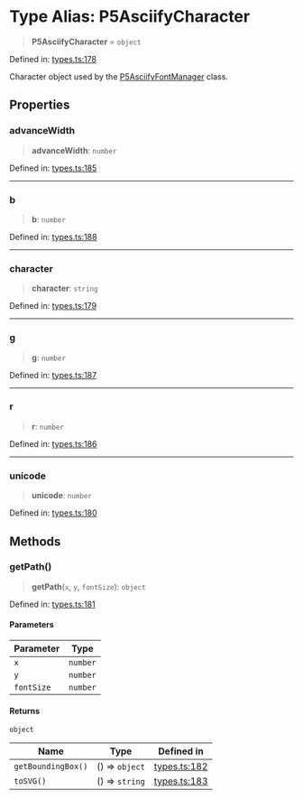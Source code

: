 # Type Alias: P5AsciifyCharacter

> **P5AsciifyCharacter** = `object`

Defined in: [types.ts:178](https://github.com/humanbydefinition/p5.asciify/blob/1bad8249dfe3e98bb0dfc85167a7ae5cd38bfc42/src/lib/types.ts#L178)

Character object used by the [P5AsciifyFontManager](../classes/P5AsciifyFontManager.md) class.

## Properties

### advanceWidth

> **advanceWidth**: `number`

Defined in: [types.ts:185](https://github.com/humanbydefinition/p5.asciify/blob/1bad8249dfe3e98bb0dfc85167a7ae5cd38bfc42/src/lib/types.ts#L185)

---

### b

> **b**: `number`

Defined in: [types.ts:188](https://github.com/humanbydefinition/p5.asciify/blob/1bad8249dfe3e98bb0dfc85167a7ae5cd38bfc42/src/lib/types.ts#L188)

---

### character

> **character**: `string`

Defined in: [types.ts:179](https://github.com/humanbydefinition/p5.asciify/blob/1bad8249dfe3e98bb0dfc85167a7ae5cd38bfc42/src/lib/types.ts#L179)

---

### g

> **g**: `number`

Defined in: [types.ts:187](https://github.com/humanbydefinition/p5.asciify/blob/1bad8249dfe3e98bb0dfc85167a7ae5cd38bfc42/src/lib/types.ts#L187)

---

### r

> **r**: `number`

Defined in: [types.ts:186](https://github.com/humanbydefinition/p5.asciify/blob/1bad8249dfe3e98bb0dfc85167a7ae5cd38bfc42/src/lib/types.ts#L186)

---

### unicode

> **unicode**: `number`

Defined in: [types.ts:180](https://github.com/humanbydefinition/p5.asciify/blob/1bad8249dfe3e98bb0dfc85167a7ae5cd38bfc42/src/lib/types.ts#L180)

## Methods

### getPath()

> **getPath**(`x`, `y`, `fontSize`): `object`

Defined in: [types.ts:181](https://github.com/humanbydefinition/p5.asciify/blob/1bad8249dfe3e98bb0dfc85167a7ae5cd38bfc42/src/lib/types.ts#L181)

#### Parameters

| Parameter  | Type     |
| ---------- | -------- |
| `x`        | `number` |
| `y`        | `number` |
| `fontSize` | `number` |

#### Returns

`object`

| Name               | Type           | Defined in                                                                                                                          |
| ------------------ | -------------- | ----------------------------------------------------------------------------------------------------------------------------------- |
| `getBoundingBox()` | () => `object` | [types.ts:182](https://github.com/humanbydefinition/p5.asciify/blob/1bad8249dfe3e98bb0dfc85167a7ae5cd38bfc42/src/lib/types.ts#L182) |
| `toSVG()`          | () => `string` | [types.ts:183](https://github.com/humanbydefinition/p5.asciify/blob/1bad8249dfe3e98bb0dfc85167a7ae5cd38bfc42/src/lib/types.ts#L183) |

